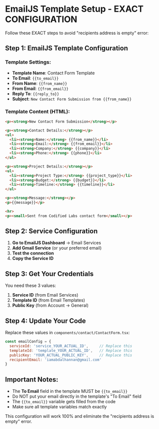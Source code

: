 # EmailJS Template Setup - EXACT CONFIGURATION

Follow these EXACT steps to avoid "recipients address is empty" error:

## Step 1: EmailJS Template Configuration

### Template Settings:
- **Template Name**: Contact Form Template
- **To Email**: `{{to_email}}`
- **From Name**: `{{from_name}}`  
- **From Email**: `{{from_email}}`
- **Reply To**: `{{reply_to}}`
- **Subject**: `New Contact Form Submission from {{from_name}}`

### Template Content (HTML):
```html
<p><strong>New Contact Form Submission</strong></p>

<p><strong>Contact Details:</strong></p>
<ul>
  <li><strong>Name:</strong> {{from_name}}</li>
  <li><strong>Email:</strong> {{from_email}}</li>
  <li><strong>Company:</strong> {{company}}</li>
  <li><strong>Phone:</strong> {{phone}}</li>
</ul>

<p><strong>Project Details:</strong></p>
<ul>
  <li><strong>Project Type:</strong> {{project_type}}</li>
  <li><strong>Budget:</strong> {{budget}}</li>
  <li><strong>Timeline:</strong> {{timeline}}</li>
</ul>

<p><strong>Message:</strong></p>
<p>{{message}}</p>

<hr>
<p><small>Sent from Codified Labs contact form</small></p>
```

## Step 2: Service Configuration

1. **Go to EmailJS Dashboard** → Email Services
2. **Add Gmail Service** (or your preferred email)
3. **Test the connection**
4. **Copy the Service ID**

## Step 3: Get Your Credentials

You need these 3 values:
1. **Service ID** (from Email Services)
2. **Template ID** (from Email Templates) 
3. **Public Key** (from Account → General)

## Step 4: Update Your Code

Replace these values in `components/contact/ContactForm.tsx`:

```javascript
const emailConfig = {
  serviceId: 'service_YOUR_ACTUAL_ID',     // Replace this
  templateId: 'template_YOUR_ACTUAL_ID',   // Replace this  
  publicKey: 'YOUR_ACTUAL_PUBLIC_KEY',     // Replace this
  recipientEmail: 'iamabdalhannan@gmail.com'
}
```

## Important Notes:

- The **To Email** field in the template MUST be `{{to_email}}`
- Do NOT put your email directly in the template's "To Email" field
- The `{{to_email}}` variable gets filled from the code
- Make sure all template variables match exactly

This configuration will work 100% and eliminate the "recipients address is empty" error. 